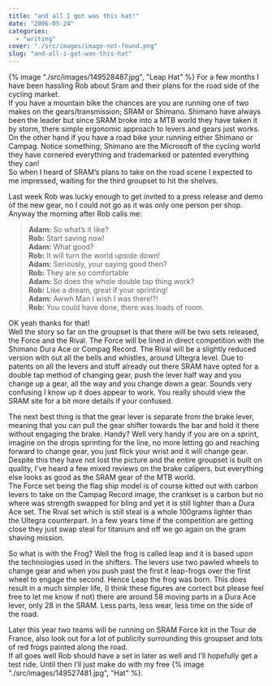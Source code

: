 ```yaml
---
title: "and all I got was this hat!"
date: "2006-05-24"
categories: 
  - "writing"
cover: "./src/images/image-not-found.png"
slug: "and-all-i-got-was-this-hat"
---
```


{% image "./src/images/149528487.jpg", "Leap Hat" %} For a few months I have been hassling Rob about Sram and their plans for the road side of the cycling market.  
If you have a mountain bike the chances are you are running one of two makes on the gears/transmission; SRAM or Shimano. Shimano have always been the leader but since SRAM broke into a MTB world they have taken it by storm, there simple ergonomic approach to levers and gears just works. On the other hand if you have a road bike your running either Shimano or Campag. Notice something; Shimano are the Microsoft of the cycling world they have cornered everything and trademarked or patented everything they can!  
So when I heard of SRAM’s plans to take on the road scene I expected to me impressed, waiting for the third groupset to hit the shelves.  
  
Last week Rob was lucky enough to get invited to a press release and demo of the new gear, no I could not go as it was only one person per shop. Anyway the morning after Rob calls me:

> **Adam:** So what’s it like?  
> **Rob:** Start saving now!  
> **Adam:** What good?  
> **Rob:** It will turn the world upside down!  
> **Adam:** Seriously, your saying good then?  
> **Rob:** They are so comfortable  
> **Adam:** So does the whole double tap thing work?  
> **Rob:** Like a dream, great if your sprinting!  
> **Adam:** Awwh Man I wish I was there!?!  
> **Rob:** You could have done, there was loads of room.

OK yeah thanks for that!  
Well the story so far on the groupset is that there will be two sets released, the Force and the Rival. The Force will be lined in direct competition with the Shimano Dura Ace or Compag Record. The Rival will be a slightly reduced version with out all the bells and whistles, around Ultegra level. Due to patents on all the levers and stuff already out there SRAM have opted for a double tap method of changing gear, push the lever half way and you change up a gear, all the way and you change down a gear. Sounds very confusing I know up it does appear to work. You really should view the SRAM site for a bit more details if your confused.

The next best thing is that the gear lever is separate from the brake lever, meaning that you can pull the gear shifter towards the bar and hold it there without engaging the brake. Handy? Well very handy if you are on a sprint, imagine on the drops sprinting for the line, no more letting go and reaching forward to change gear, you just flick your wrist and it will change gear.  
Despite this they have not lost the picture and the entire groupset is built on quality, I’ve heard a few mixed reviews on the brake calipers, but everything else looks as good as the SRAM gear of the MTB world.  
The Force set being the flag ship model is of course kitted out with carbon levers to take on the Campag Record image, the crankset is a carbon but no where was strength swapped for bling and yet it is still lighter than a Dura Ace set. The Rival set which is still steal is a whole 100grams lighter than the Ultegra counterpart. In a few years time if the competition are getting close they just swap steal for titanium and off we go again on the gram shaving mission.

So what is with the Frog? Well the frog is called leap and it is based upon the technologies used in the shifters. The levers use two pawled wheels to change gear and when you push past the first it leap-frogs over the first wheel to engage the second. Hence Leap the frog was born. This does result in a much simpler life, (I think these figures are correct but please feel free to let me know if not) there are around 58 moving parts in a Dura Ace lever, only 28 in the SRAM. Less parts, less wear, less time on the side of the road.

Later this year two teams will be running on SRAM Force kit in the Tour de France, also look out for a lot of publicity surrounding this groupset and lots of red frogs painted along the road.  
If all goes well Rob should have a set in later as well and I’ll hopefully get a test ride. Until then I’ll just make do with my free
{% image "./src/images/149527481.jpg", "Hat" %}.
